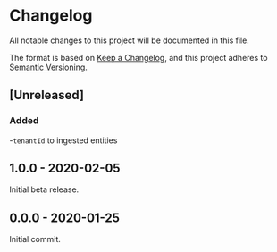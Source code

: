 # Changelog

All notable changes to this project will be documented in this file.

The format is based on [Keep a Changelog](https://keepachangelog.com/en/1.0.0/),
and this project adheres to
[Semantic Versioning](https://semver.org/spec/v2.0.0.html).

## [Unreleased]

### Added

-`tenantId` to ingested entities

## 1.0.0 - 2020-02-05

Initial beta release.

## 0.0.0 - 2020-01-25

Initial commit.
